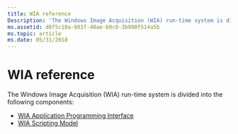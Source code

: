 ```yaml
---
title: WIA reference
Description: 'The Windows Image Acquisition (WIA) run-time system is divided into the following components: WIA Application Programming InterfaceWIA Scripting Model'
ms.assetid: d8f5c10a-901f-40ae-b9c0-3b990f514a5b
ms.topic: article
ms.date: 05/31/2018
---
```


# WIA reference

The Windows Image Acquisition (WIA) run-time system is divided into the following components:

-   [WIA Application Programming Interface](-wia-wia-application-programming-interface.md)
-   [WIA Scripting Model](-wia-wia-scripting-model.md)
